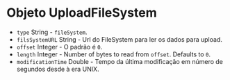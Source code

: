 # Objeto UploadFileSystem

* `type` String - `fileSystem`.
* `filsSystemURL` String - Url do FileSystem para ler os dados para upload.
* `offset` Integer - O padrão é `0`.
* `length` Integer - Number of bytes to read from `offset`. Defaults to `0`.
* `modificationTime` Double - Tempo da última modificação em número de segundos desde à era UNIX.